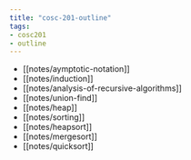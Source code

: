 ```yaml
---
title: "cosc-201-outline"
tags: 
- cosc201 
- outline
---
```


- [[notes/aymptotic-notation]]
- [[notes/induction]]
- [[notes/analysis-of-recursive-algorithms]]
- [[notes/union-find]]
- [[notes/heap]]
- [[notes/sorting]]
- [[notes/heapsort]]
- [[notes/mergesort]]
- [[notes/quicksort]]